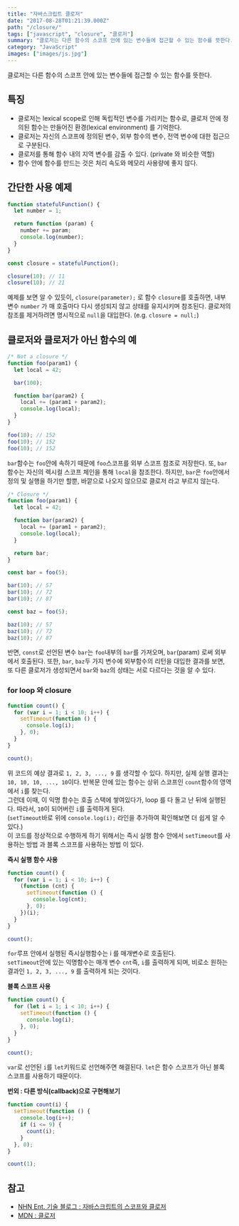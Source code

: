 ```yaml
---
title: "자바스크립트 클로저"
date: "2017-08-28T01:21:39.000Z"
path: "/closure/"
tags: ["javascript", "closure", "클로저"]
summary: "클로저는 다른 함수의 스코프 안에 있는 변수들에 접근할 수 있는 함수를 뜻한다."
category: "JavaScript"
images: ["images/js.jpg"]
---
```


클로저는 다른 함수의 스코프 안에 있는 변수들에 접근할 수 있는 함수를 뜻한다.

## 특징
- 클로저는 lexical scope로 인해 독립적인 변수를 가리키는 함수로, 클로저 안에 정의된 함수는 만들어진 환경(lexical environment) 를 기억한다.
- 클로저는 자신의 스코프에 정의된 변수, 외부 함수의 변수, 전역 변수에 대한 접근으로 구분된다.
- 클로저를 통해 함수 내의 지역 변수를 감출 수 있다. (private 와 비슷한 역할)
- 함수 안에 함수를 만드는 것은 처리 속도와 메모리 사용량에 좋지 않다.

## 간단한 사용 예제
```js
function statefulFunction() {
  let number = 1;

  return function (param) {
    number += param;
    console.log(number);
  }
}

const closure = statefulFunction();

closure(10); // 11
closure(10); // 21
```
예제를 보면 알 수 있듯이, `closure(parameter);` 로 함수 `closure`를 호출하면, 내부 변수 `number` 가 매 호출마다 다시 생성되지 않고 상태를 유지시키며 참조된다.
클로저의 참조를 제거하려면 명시적으로 `null`을 대입한다. (e.g. `closure = null;`)

## 클로저와 클로저가 아닌 함수의 예
```js
/* Not a closure */
function foo(param1) {
  let local = 42;

  bar(100);

  function bar(param2) {
    local += (param1 + param2);
    console.log(local);
  }
}

foo(10); // 152
foo(10); // 152
foo(10); // 152
```
`bar`함수는 `foo`안에 속하기 때문에 `foo`스코프를 외부 스코프 참조로 저장한다. 또, `bar`함수는 자신의 렉시컬 스코프 체인을 통해 `local`을 참조한다. 하지만, `bar`은 `foo`안에서 정의 및 실행을 하기만 할뿐, 바깥으로 나오지 않으므로 클로저 라고 부르지 않는다.

```js
/* Closure */
function foo(param1) {
  let local = 42;

  function bar(param2) {
    local += (param1 + param2);
    console.log(local);
  }

  return bar;
}

const bar = foo(5);

bar(10); // 57
bar(10); // 72
bar(10); // 87

const baz = foo(5);

baz(10); // 57
baz(10); // 72
baz(10); // 87
```
반면, `const`로 선언된 변수 `bar`는 `foo`내부의 `bar`를 가져오며, `bar`(param) 로써 외부에서 호출된다.
또한, `bar`, `baz`두 가지 변수에 외부함수의 리턴을 대입한 결과를 보면, 또 다른 클로저가 생성되면서 `bar`와 `baz`의 상태는 서로 다르다는 것을 알 수 있다.

### for loop 와 closure
```js
function count() {
  for (var i = 1; i < 10; i++) {
    setTimeout(function () {
      console.log(i);
    }, 0);
  }
}

count();
```
위 코드의 예상 결과로 `1, 2, 3, ..., 9` 를 생각할 수 있다. 하지만, 실제 실행 결과는 `10, 10, 10, ..., 10`이다. 반복문 안에 있는 함수는 상위 스코프인 `count`함수의 영역에서 `i`를 찾는다.<br />
그런데 이때, 이 익명 함수는 호출 스택에 쌓여있다가, loop 를 다 돌고 난 뒤에 실행된다. 따라서, `10`이 되어버린 `i`를 출력하게 된다.<br />
(`setTimeout`바로 위에 `console.log(i);` 라인을 추가하여 확인해보면 더 쉽게 알 수 있다.)<br />
이 코드를 정상적으로 수행하게 하기 위해서는 즉시 실행 함수 안에서 `setTimeout`를 사용하는 방법 과 블록 스코프를 사용하는 방법 이 있다.

__즉시 실행 함수 사용__
```js
function count() {
  for (var i = 1; i < 10; i++) {
    (function (cnt) {
      setTimeout(function () {
        console.log(cnt);
      }, 0);
    })(i);
  }
}

count();
```
`for`루프 안에서 실행된 즉시실행함수는 i 를 매개변수로 호출된다.<br />
`setTimeout`안에 있는 익명함수는 매개 변수 `cnt`즉, `i`를 출력하게 되며, 비로소 원하는 결과인 `1, 2, 3, ..., 9` 를 출력하게 되는 것이다.

__블록 스코프 사용__
```js
function count() {
  for (let i = 1; i < 10; i++) {
    setTimeout(function () {
      console.log(i);
    }, 0);
  }
}

count();
```
`var`로 선언된 `i`를 `let`키워드로 선언해주면 해결된다. `let`은 함수 스코프가 아닌 블록 스코프를 사용하기 때문이다.

__번외 : 다른 방식(callback)으로 구현해보기__
```js
function count(i) {
  setTimeout(function () {
    console.log(i++);
    if (i <= 9) {
      count(i);
    }
  }, 0);
}

count(1);
```

## 참고
- [NHN Ent. 기술 블로그 : 자바스크립트의 스코프와 클로저](http://meetup.toast.com/posts/86)
- [MDN : 클로저](https://developer.mozilla.org/ko/docs/Web/JavaScript/Guide/Closures)
